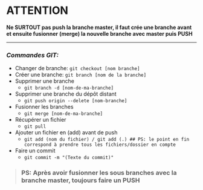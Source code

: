 
# ATTENTION

**Ne SURTOUT pas push la branche master, il faut crée une branche avant et ensuite fusionner (merge) la nouvelle branche avec master puis PUSH**

---
### *Commandes GIT:*


- Changer de branche:
		`git checkout [nom branche]`
- Créer une branche:
		`git branch [nom de la branche]`
- Supprimer une branche
	-    `git branch -d [nom-de-ma-branche]`
- Supprimer une branche du dépôt distant 
	-  `git push origin --delete [nom-branche]`
- Fusionner les branches
	-  `git merge [nom-de-ma-branche]`
- Récupérer un fichier 
	-  `git pull`
- Ajouter un fichier en (add) avant de push
	- `git add (nom du fichier) / git add (.) ## PS: le point en fin correspond à prendre tous les fichiers/dossier en compte`
- Faire un commit
	- `git commit -m "(Texte du commit)"`

> ### **PS: Après avoir fusionner les sous branches avec la branche master, toujours faire un PUSH**

